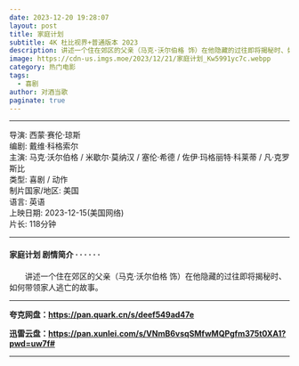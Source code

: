 ```yaml
---
date: 2023-12-20 19:28:07
layout: post
title: 家庭计划
subtitle: 4K 杜比视界+普通版本 2023
description: 讲述一个住在郊区的父亲（马克·沃尔伯格 饰）在他隐藏的过往即将揭秘时、如何带领家人逃亡的故事。...
image: https://cdn-us.imgs.moe/2023/12/21/家庭计划_Kw5991yc7c.webpp
category: 热门电影
tags:
  - 喜剧
author: 对酒当歌
paginate: true
---
```


---

导演: 西蒙·赛伦·琼斯  
编剧: 戴维·科格索尔  
主演: 马克·沃尔伯格 / 米歇尔·莫纳汉 / 塞伦·希德 / 佐伊·玛格丽特·科莱蒂 / 凡·克罗斯比  
类型: 喜剧 / 动作  
制片国家/地区: 美国  
语言: 英语  
上映日期: 2023-12-15(美国网络)  
片长: 118分钟  

---

#### 家庭计划 剧情简介 · · · · · ·

　　讲述一个住在郊区的父亲（马克·沃尔伯格 饰）在他隐藏的过往即将揭秘时、如何带领家人逃亡的故事。

---

**夸克网盘：<https://pan.quark.cn/s/deef549ad47e>**

**迅雷云盘：<https://pan.xunlei.com/s/VNmB6vsqSMfwMQPgfm375t0XA1?pwd=uw7f#>**

---
